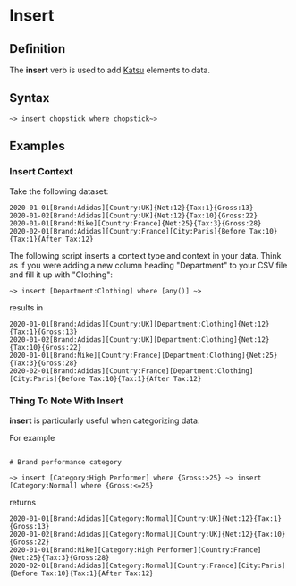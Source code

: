 # Insert

## Definition

The  **insert** verb is used to add [Katsu](../../glossary.md#katsu) elements to data.

## Syntax

```language-tractor
~> insert chopstick where chopstick~>
```

## Examples

### Insert Context

Take the following dataset:

```language-katsu
2020-01-01[Brand:Adidas][Country:UK]{Net:12}{Tax:1}{Gross:13}
2020-01-02[Brand:Adidas][Country:UK]{Net:12}{Tax:10}{Gross:22}
2020-01-01[Brand:Nike][Country:France]{Net:25}{Tax:3}{Gross:28}
2020-02-01[Brand:Adidas][Country:France][City:Paris]{Before Tax:10}{Tax:1}{After Tax:12}
```

The following script inserts a context type and context in your data. Think as if you were adding a new column heading "Department" to your CSV file and fill it up with "Clothing":

```language-tractor
~> insert [Department:Clothing] where [any()] ~>
```

results in

```language-katsu
2020-01-01[Brand:Adidas][Country:UK][Department:Clothing]{Net:12}{Tax:1}{Gross:13}
2020-01-02[Brand:Adidas][Country:UK][Department:Clothing]{Net:12}{Tax:10}{Gross:22}
2020-01-01[Brand:Nike][Country:France][Department:Clothing]{Net:25}{Tax:3}{Gross:28}
2020-02-01[Brand:Adidas][Country:France][Department:Clothing][City:Paris]{Before Tax:10}{Tax:1}{After Tax:12}
```

### Thing To Note With Insert

**insert** is particularly useful when categorizing data: 

For example

```language-tractor

# Brand performance category

~> insert [Category:High Performer] where {Gross:>25} ~> insert [Category:Normal] where {Gross:<=25} 

```

returns

```language-katsu
2020-01-01[Brand:Adidas][Category:Normal][Country:UK]{Net:12}{Tax:1}{Gross:13}
2020-01-02[Brand:Adidas][Category:Normal][Country:UK]{Net:12}{Tax:10}{Gross:22}
2020-01-01[Brand:Nike][Category:High Performer][Country:France]{Net:25}{Tax:3}{Gross:28}
2020-02-01[Brand:Adidas][Category:Normal][Country:France][City:Paris]{Before Tax:10}{Tax:1}{After Tax:12}
```
